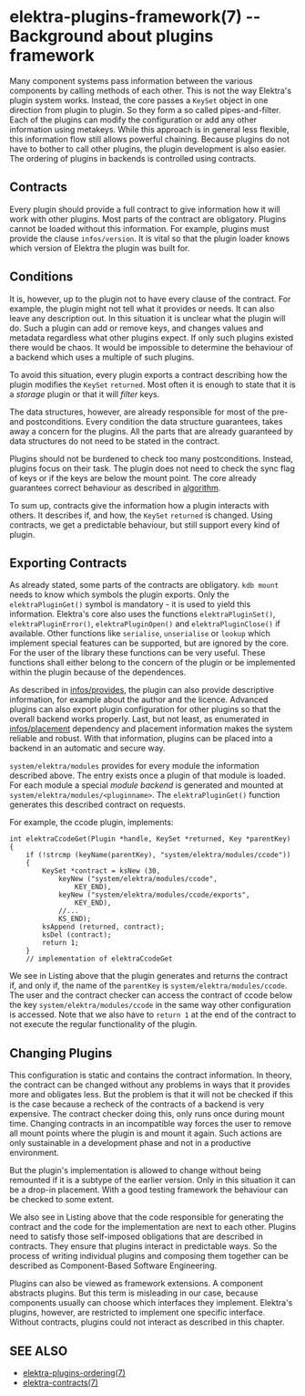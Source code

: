 elektra-plugins-framework(7) -- Background about plugins framework
==================================================================

Many component systems pass information between the various components
by calling methods of each other.  This is not the way Elektra's plugin
system works.  Instead, the core passes a `KeySet` object in one direction
from plugin to plugin. So they form a so called pipes-and-filter.  Each of
the plugins can modify the configuration or add any other information
using metakeys.  While this approach is in general less flexible, this
information flow still allows powerful chaining.  Because plugins do
not have to bother to call other plugins, the plugin development is
also easier.  The ordering of plugins in backends is controlled using
contracts.


## Contracts

Every plugin should provide a full contract to give information how it
will work with other plugins.  Most parts of the contract are obligatory.
Plugins cannot be loaded without this information.  For example, plugins
must provide the clause `infos/version`.  It is vital so that the plugin
loader knows which version of Elektra the plugin was built for.

## Conditions

It is, however, up to the plugin not to have every clause of the contract.
For example, the plugin might not tell what it provides or needs.  It can
also leave any description out.  In this situation it is unclear what
the plugin will do.  Such a plugin can add or remove keys, and changes
values and metadata regardless what other plugins expect.  If only such
plugins existed there would be chaos.  It would be impossible to determine
the behaviour of a backend which uses a multiple of such plugins.

To avoid this situation, every plugin exports a contract describing how
the plugin modifies the `KeySet` `returned`.  Most often it is enough
to state that it is a *storage* plugin or that it will *filter* keys.

The data structures, however, are already responsible for most of the
pre- and postconditions.  Every condition the data structure guarantees,
takes away a concern for the plugins.  All the parts that are already
guaranteed by data structures do not need to be stated in the contract.

Plugins should not be burdened to check too many postconditions.  Instead,
plugins focus on their task.  The plugin does not need to check the sync
flag of keys or if the keys are below the mount point. The core already
guarantees correct behaviour as described
in [algorithm](/doc/help/elektra-algorithm.md).

To sum up, contracts give the information how a plugin interacts with
others.  It describes if, and how, the `KeySet` `returned` is changed.
Using contracts, we get a predictable behaviour, but still support every
kind of plugin.


## Exporting Contracts

As already stated, some parts of the contracts are obligatory.
`kdb mount` needs to know which symbols the plugin exports.  Only the
`elektraPluginGet()` symbol is mandatory - it is used to yield this
information.  Elektra's core also uses the functions `elektraPluginSet()`,
`elektraPluginError()`, `elektraPluginOpen()` and `elektraPluginClose()`
if available.  Other functions like `serialise`, `unserialise` or
`lookup` which implement special features can be supported, but are
ignored by the core.  For the user of the library these functions can
be very useful.  These functions shall either belong to the concern of
the plugin or be implemented within the plugin because of the dependences.

As described in [infos/provides](/doc/CONTRACT.ini), the plugin can
also provide descriptive information, for example about the author and
the licence.  Advanced plugins can also export plugin configuration for
other plugins so that the overall backend works properly.  Last, but not
least, as enumerated in [infos/placement](/doc/CONTRACT.ini) dependency
and placement information makes the system reliable and robust.  With that
information, plugins can be placed into a backend in an automatic and
secure way.

`system/elektra/modules` provides for every module the information
described above.  The entry exists once a plugin of that module is loaded.
For each module a special *module backend* is generated and mounted at
`system/elektra/modules/<pluginname>`.  The `elektraPluginGet()` function
generates this described contract on requests.

For example, the ccode plugin, implements:

	int elektraCcodeGet(Plugin *handle, KeySet *returned, Key *parentKey)
	{
		if (!strcmp (keyName(parentKey), "system/elektra/modules/ccode"))
		{
			KeySet *contract = ksNew (30,
				keyNew ("system/elektra/modules/ccode",
					KEY_END),
				keyNew ("system/elektra/modules/ccode/exports",
					KEY_END),
				//...
				KS_END);
			ksAppend (returned, contract);
			ksDel (contract);
			return 1;
		}
		// implementation of elektraCcodeGet

We see in Listing above that the plugin generates and returns
the contract if, and only if, the name of the `parentKey` is
`system/elektra/modules/ccode`.  The user and the contract checker can
access the contract of ccode below the key `system/elektra/modules/ccode`
in the same way other configuration is accessed.  Note that we also
have to `return 1` at the end of the contract to not execute the regular
functionality of the plugin.


## Changing Plugins

This configuration is static and contains the contract information.
In theory, the contract can be changed without any problems in ways that
it provides more and obligates less.  But the problem is that it will
not be checked if this is the case because a recheck of the contracts
of a backend is very expensive. The contract checker doing this, only
runs once during mount time.  Changing contracts in an incompatible way
forces the user to remove all mount points where the plugin is and mount
it again.  Such actions are only sustainable in a development phase and
not in a productive environment.

But the plugin's implementation is allowed to change without being
remounted if it is a subtype of the earlier version.  Only in this
situation it can be a drop-in placement.  With a good testing framework
the behaviour can be checked to some extent.

We also see in Listing above that the code responsible for generating
the contract and the code for the implementation are next to each other.
Plugins need to satisfy those self-imposed obligations that are described
in contracts.  They ensure that plugins interact in predictable ways.
So the process of writing individual plugins and composing them together
can be described as Component-Based Software Engineering.

Plugins can also be viewed as framework extensions.  A component abstracts
plugins.  But this term is misleading in our case, because components
usually can choose which interfaces they implement.  Elektra's plugins,
however, are restricted to implement one specific interface.  Without
contracts, plugins could not interact as described in this chapter.


## SEE ALSO

- [elektra-plugins-ordering(7)](elektra-plugins-ordering.md)
- [elektra-contracts(7)](elektra-contracts.md)
